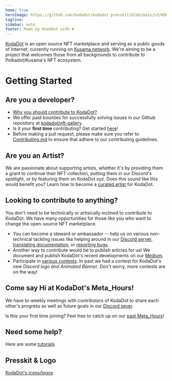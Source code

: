 ```yaml
---
home: true
heroImage: https://github.com/kodadot/kodadot-presskit/blob/main/v3/KODA_v3.png?raw=true
tagline: 
sidebar: auto
footer: Made by KodaDot with ❤️
---
```

[KodaDot](https://kodadot.xyz) is an open source NFT marketplace and serving as a public goods of Internet, currently running on [Kusama.network](https://kusama.network).
We're aiming to be a project that welcomes those from all backgrounds to contribute to Polkadot/Kusama's NFT ecosystem. 

# Getting Started

## Are you a developer?
  - [Why you should contribute to KodaDot?](developer.md)
  - We offer paid bounties for successfully solving issues in our Github repository at [kodadot/nft-gallery](https://github.com/kodadot/nft-gallery/issues/).
  - Is it your **first time** contributing? Get started [here](first_time.md)!
  - Before making a pull request, please make sure you refer to [Contributing.md](https://github.com/kodadot/nft-gallery/blob/main/CONTRIBUTING.md) to ensure that adhere to our contributing guidelines.

## Are you an Artist?
We are passionate about supporting artists, whether it's by providing them a grant to continue their NFT collection, putting them in our Discord's spotlight, or by featuring them on KodaDot.xyz. Does this sound like this would benefit you? Learn how to become a [curated artist](get_featured.md) for KodaDot.
 
## Looking to contribute to anything?
  You don't need to be technically or artisically inclined to contribute to KodaDot. We have many opportunities for those like you who want to change the open-source NFT marketplace.
  - You can become a steward or ambassador -- help us on various non-technical tackling issues like helping around in our 
  [Discord server](https://discord.gg/kodadot), [translating documentation](/incentives/translating-kodadot.md), or [reporting bugs](contests-programs.md#bug-bounty-program).
  - Another way to contribute would be to publish articles for us! We document and publish KodaDot's recent developments on our [Medium](writings.md).
  - Participate in [various contests](contests-programs.md). In past we had a contest for KodaDot's new _Discord logo and Animated Banner_. Don't worry, more contests are on the way!

## Come say Hi at KodaDot's Meta_Hours!
We have bi-weekly meetings with contributors of KodaDot to share each other's progress as well as future goals in our [Discord sever](https://discord.gg/kodadot).

Is this your first time joining? Feel free to catch up on our [past Meta_Hours](https://github.com/kodadot/nft-gallery/discussions/categories/meta-hours)!

 ## Need some help?
Here are some [tutorials](tutorial-overview.md)
## Presskit & Logo
[KodaDot's icons/logos](./presskit.md)
